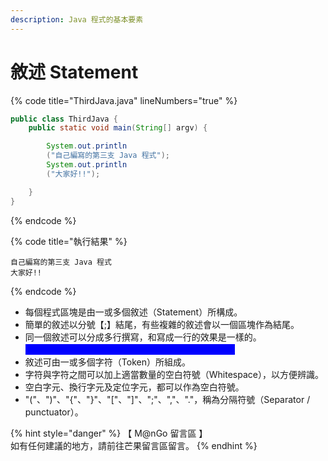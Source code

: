 ```yaml
---
description: Java 程式的基本要素
---
```


# 敘述 Statement

{% code title="ThirdJava.java" lineNumbers="true" %}
```java
public class ThirdJava {
    public static void main(String[] argv) {

        System.out.println
        ("自己編寫的第三支 Java 程式");
        System.out.println
        ("大家好!!");

    }
}
```
{% endcode %}

{% code title="執行結果" %}
```
自己編寫的第三支 Java 程式
大家好!!
```
{% endcode %}

* 每個程式區塊是由一或多個敘述（Statement）所構成。
* 簡單的敘述以分號【;】結尾，有些複雜的敘述會以一個區塊作為結尾。
* 同一個敘述可以分成多行撰寫，和寫成一行的效果是一樣的。\
  <mark style="color:blue;background-color:blue;">※ 讀者建議寫還是要成一行，以增加辨識度及閱讀性。</mark>
* 敘述可由一或多個字符（Token）所組成。
* 字符與字符之間可以加上適當數量的空白符號（Whitespace），以方便辨識。
* 空白字元、換行字元及定位字元，都可以作為空白符號。
* "("、")"、"{"、"}"、"\["、"]"、";"、","、"."，稱為分隔符號（Separator / punctuator）。

{% hint style="danger" %}
【 M@nGo 留言區 】\
如有任何建議的地方，請前往芒果留言區留言。
{% endhint %}
